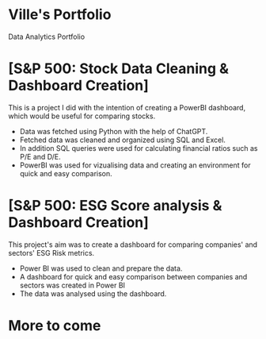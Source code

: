 # Ville's Portfolio
Data Analytics Portfolio

# [S&P 500: Stock Data Cleaning & Dashboard Creation]

This is a project I did with the intention of creating a PowerBI dashboard, which would be useful for comparing stocks.

* Data was fetched using Python with the help of ChatGPT.
* Fetched data was cleaned and organized using SQL and Excel.
* In addition SQL queries were used for calculating financial ratios such as P/E and D/E.
* PowerBI was used for vizualising data and creating an environment for quick and easy comparison.

# [S&P 500: ESG Score analysis & Dashboard Creation]

This project's aim was to create a dashboard for comparing companies' and sectors' ESG Risk metrics.

* Power BI was used to clean and prepare the data.
* A dashboard for quick and easy comparison between companies and sectors was created in Power BI
* The data was analysed using the dashboard.

# More to come
